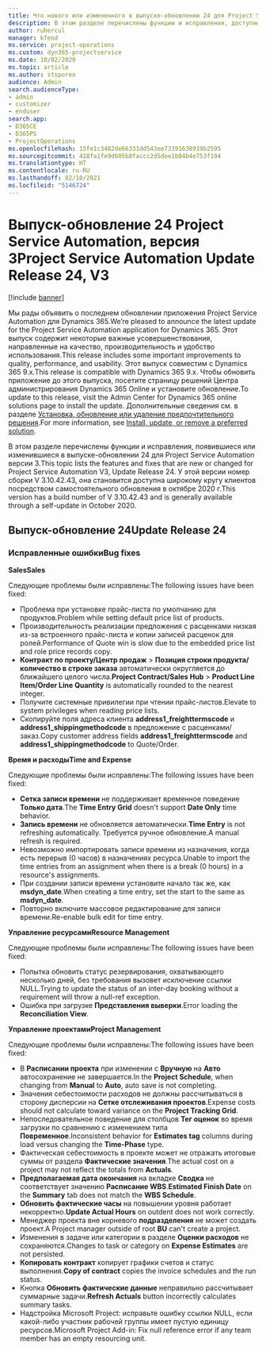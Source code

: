 ```yaml
---
title: Что нового или измененного в выпуске-обновлении 24 для Project Service Automation версии 3
description: В этом разделе перечислены функции и исправления, доступные в выпуске-обновлении 24 для Project Service Automation версии 3.
author: ruhercul
manager: kfend
ms.service: project-operations
ms.custom: dyn365-projectservice
ms.date: 10/02/2020
ms.topic: article
ms.author: stsporen
audience: Admin
search.audienceType:
- admin
- customizer
- enduser
search.app:
- D365CE
- D365PS
- ProjectOperations
ms.openlocfilehash: 15fe1c3482de66331dd543ee73391638919b2595
ms.sourcegitcommit: 418fa1fe9d605b8faccc2d5dee1b04b4e753f194
ms.translationtype: HT
ms.contentlocale: ru-RU
ms.lasthandoff: 02/10/2021
ms.locfileid: "5146724"
---
```

# <a name="project-service-automation-update-release-24-v3"></a><span data-ttu-id="5a117-103">Выпуск-обновление 24 Project Service Automation, версия 3</span><span class="sxs-lookup"><span data-stu-id="5a117-103">Project Service Automation Update Release 24, V3</span></span>

[!include [banner](../includes/psa-now-project-operations.md)]

<span data-ttu-id="5a117-104">Мы рады объявить о последнем обновлении приложения Project Service Automation для Dynamics 365.</span><span class="sxs-lookup"><span data-stu-id="5a117-104">We’re pleased to announce the latest update for the Project Service Automation application for Dynamics 365.</span></span> <span data-ttu-id="5a117-105">Этот выпуск содержит некоторые важные усовершенствования, направленные на качество, производительность и удобство использования.</span><span class="sxs-lookup"><span data-stu-id="5a117-105">This release includes some important improvements to quality, performance, and usability.</span></span> <span data-ttu-id="5a117-106">Этот выпуск совместим с Dynamics 365 9.x.</span><span class="sxs-lookup"><span data-stu-id="5a117-106">This release is compatible with Dynamics 365 9.x.</span></span> <span data-ttu-id="5a117-107">Чтобы обновить приложение до этого выпуска, посетите страницу решений Центра администрирования Dynamics 365 Online и установите обновление.</span><span class="sxs-lookup"><span data-stu-id="5a117-107">To update to this release, visit the Admin Center for Dynamics 365 online solutions page to install the update.</span></span> <span data-ttu-id="5a117-108">Дополнительные сведения см. в разделе [Установка, обновление или удаление предпочтительного решения](https://docs.microsoft.com/power-platform/admin/install-remove-preferred-solution).</span><span class="sxs-lookup"><span data-stu-id="5a117-108">For more information, see [Install, update, or remove a preferred solution](https://docs.microsoft.com/power-platform/admin/install-remove-preferred-solution).</span></span>

<span data-ttu-id="5a117-109">В этом разделе перечислены функции и исправления, появившиеся или изменившиеся в выпуске-обновлении 24 для Project Service Automation версии 3.</span><span class="sxs-lookup"><span data-stu-id="5a117-109">This topic lists the features and fixes that are new or changed for Project Service Automation V3, Update Release 24.</span></span> <span data-ttu-id="5a117-110">У этой версии номер сборки V 3.10.42.43, она становится доступна широкому кругу клиентов посредством самостоятельного обновления в октябре 2020 г.</span><span class="sxs-lookup"><span data-stu-id="5a117-110">This version has a build number of V 3.10.42.43 and is generally available through a self-update in October 2020.</span></span>

## <a name="update-release-24"></a><span data-ttu-id="5a117-111">Выпуск-обновление 24</span><span class="sxs-lookup"><span data-stu-id="5a117-111">Update Release 24</span></span>

### <a name="bug-fixes"></a><span data-ttu-id="5a117-112">Исправленные ошибки</span><span class="sxs-lookup"><span data-stu-id="5a117-112">Bug fixes</span></span>

<span data-ttu-id="5a117-113">**Sales**</span><span class="sxs-lookup"><span data-stu-id="5a117-113">**Sales**</span></span>

<span data-ttu-id="5a117-114">Следующие проблемы были исправлены:</span><span class="sxs-lookup"><span data-stu-id="5a117-114">The following issues have been fixed:</span></span>

- <span data-ttu-id="5a117-115">Проблема при установке прайс-листа по умолчанию для продуктов.</span><span class="sxs-lookup"><span data-stu-id="5a117-115">Problem while setting default price list of products.</span></span>
- <span data-ttu-id="5a117-116">Производительность реализации предложения с расценками низкая из-за встроенного прайс-листа и копии записей расценок для ролей.</span><span class="sxs-lookup"><span data-stu-id="5a117-116">Performance of Quote win is slow due to the embedded price list and role price records copy.</span></span>
- <span data-ttu-id="5a117-117">**Контракт по проекту/Центр продаж** > **Позиция строки продукта/количество в строке заказа** автоматически округляется до ближайшего целого числа.</span><span class="sxs-lookup"><span data-stu-id="5a117-117">**Project Contract/Sales Hub** > **Product Line Item/Order Line Quantity** is automatically rounded to the nearest integer.</span></span>
- <span data-ttu-id="5a117-118">Получите системные привилегии при чтении прайс-листов.</span><span class="sxs-lookup"><span data-stu-id="5a117-118">Elevate to system privileges when reading price lists.</span></span>
- <span data-ttu-id="5a117-119">Скопируйте поля адреса клиента **address1_freighttermscode** и **address1_shippingmethodcode** в предложение с расценками/заказ.</span><span class="sxs-lookup"><span data-stu-id="5a117-119">Copy customer address fields **address1_freighttermscode** and **address1_shippingmethodcode** to Quote/Order.</span></span> 


<span data-ttu-id="5a117-120">**Время и расходы**</span><span class="sxs-lookup"><span data-stu-id="5a117-120">**Time and Expense**</span></span>

<span data-ttu-id="5a117-121">Следующие проблемы были исправлены:</span><span class="sxs-lookup"><span data-stu-id="5a117-121">The following issues have been fixed:</span></span>

- <span data-ttu-id="5a117-122">**Сетка записи времени** не поддерживает временное поведение **Только дата**.</span><span class="sxs-lookup"><span data-stu-id="5a117-122">The **Time Entry Grid** doesn't support **Date Only** time behavior.</span></span>
- <span data-ttu-id="5a117-123">**Запись времени** не обновляется автоматически.</span><span class="sxs-lookup"><span data-stu-id="5a117-123">**Time Entry** is not refreshing automatically.</span></span> <span data-ttu-id="5a117-124">Требуется ручное обновление.</span><span class="sxs-lookup"><span data-stu-id="5a117-124">A manual refresh is required.</span></span>
- <span data-ttu-id="5a117-125">Невозможно импортировать записи времени из назначения, когда есть перерыв (0 часов) в назначениях ресурса.</span><span class="sxs-lookup"><span data-stu-id="5a117-125">Unable to import the time entries from an assignment when there is a break (0 hours) in a resource's assignments.</span></span>
- <span data-ttu-id="5a117-126">При создании записи времени установите начало так же, как **msdyn_date**.</span><span class="sxs-lookup"><span data-stu-id="5a117-126">When creating a time entry, set the start to the same as **msdyn_date**.</span></span>
- <span data-ttu-id="5a117-127">Повторно включите массовое редактирование для записи времени.</span><span class="sxs-lookup"><span data-stu-id="5a117-127">Re-enable bulk edit for time entry.</span></span>

<span data-ttu-id="5a117-128">**Управление ресурсами**</span><span class="sxs-lookup"><span data-stu-id="5a117-128">**Resource Management**</span></span>

<span data-ttu-id="5a117-129">Следующие проблемы были исправлены:</span><span class="sxs-lookup"><span data-stu-id="5a117-129">The following issues have been fixed:</span></span>

- <span data-ttu-id="5a117-130">Попытка обновить статус резервирования, охватывающего несколько дней, без требования вызовет исключение ссылки NULL.</span><span class="sxs-lookup"><span data-stu-id="5a117-130">Trying to update the status of an inter-day booking without a requirement will throw a null-ref exception.</span></span>
- <span data-ttu-id="5a117-131">Ошибка при загрузке **Представления выверки**.</span><span class="sxs-lookup"><span data-stu-id="5a117-131">Error loading the **Reconciliation View**.</span></span>


<span data-ttu-id="5a117-132">**Управление проектами**</span><span class="sxs-lookup"><span data-stu-id="5a117-132">**Project Management**</span></span>

<span data-ttu-id="5a117-133">Следующие проблемы были исправлены:</span><span class="sxs-lookup"><span data-stu-id="5a117-133">The following issues have been fixed:</span></span>

- <span data-ttu-id="5a117-134">В **Расписании проекта** при изменении с **Вручную** на **Авто** автосохранение не завершается.</span><span class="sxs-lookup"><span data-stu-id="5a117-134">In the **Project Schedule**, when changing from **Manual** to **Auto**, auto save is not completing.</span></span>
- <span data-ttu-id="5a117-135">Значения себестоимости расходов не должны рассчитываться в сторону дисперсии на **Сетке отслеживания проектов**.</span><span class="sxs-lookup"><span data-stu-id="5a117-135">Expense costs should not calculate toward variance on the **Project Tracking Grid**.</span></span>
- <span data-ttu-id="5a117-136">Непоследовательное поведение для столбцов **Тег оценок** во время загрузки по сравнению с изменением типа **Повременное**.</span><span class="sxs-lookup"><span data-stu-id="5a117-136">Inconsistent behavior for **Estimates tag** columns during load versus changing the **Time-Phase** type.</span></span>
- <span data-ttu-id="5a117-137">Фактическая себестоимость в проекте может не отражать итоговые суммы от раздела **Фактические значения**.</span><span class="sxs-lookup"><span data-stu-id="5a117-137">The actual cost on a project may not reflect the totals from **Actuals**.</span></span>
- <span data-ttu-id="5a117-138">**Предполагаемая дата окончания** на вкладке **Сводка** не соответствует значению **Расписание WBS**.</span><span class="sxs-lookup"><span data-stu-id="5a117-138">**Estimated Finish Date** on the **Summary** tab does not match the **WBS Schedule**.</span></span>
- <span data-ttu-id="5a117-139">**Обновить фактические часы** на повышении уровня работает некорректно.</span><span class="sxs-lookup"><span data-stu-id="5a117-139">**Update Actual Hours** on outdent does not work correctly.</span></span>
- <span data-ttu-id="5a117-140">Менеджер проекта вне корневого **подразделения** не может создать проект.</span><span class="sxs-lookup"><span data-stu-id="5a117-140">A Project manager outside of root **BU** can't create a project.</span></span>
- <span data-ttu-id="5a117-141">Изменения в задаче или категории в разделе **Оценки расходов** не сохраняются.</span><span class="sxs-lookup"><span data-stu-id="5a117-141">Changes to task or category on **Expense Estimates** are not persisted.</span></span>
- <span data-ttu-id="5a117-142">**Копировать контракт** копирует графики счетов и статус выполнения.</span><span class="sxs-lookup"><span data-stu-id="5a117-142">**Copy of contract** copies the invoice schedules and the run status.</span></span>
- <span data-ttu-id="5a117-143">Кнопка **Обновить фактические данные** неправильно рассчитывает суммарные задачи.</span><span class="sxs-lookup"><span data-stu-id="5a117-143">**Refresh Actuals** button incorrectly calculates summary tasks.</span></span>
- <span data-ttu-id="5a117-144">Надстройка Microsoft Project: исправьте ошибку ссылки NULL, если какой-либо участник рабочей группы имеет пустую единицу ресурсов.</span><span class="sxs-lookup"><span data-stu-id="5a117-144">Microsoft Project Add-in: Fix null reference error if any team member has an empty resourcing unit.</span></span>

